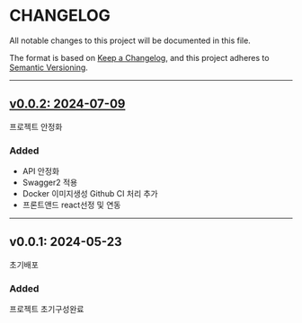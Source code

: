 # CHANGELOG

All notable changes to this project will be documented in this file.

The format is based on [Keep a Changelog](https://keepachangelog.com/en/1.0.0/),
and this project adheres to [Semantic Versioning](https://semver.org/spec/v2.0.0.html).

---

## [v0.0.2: 2024-07-09][v0.0.2]

프로젝트 안정화

### Added

- API 안정화
- Swagger2 적용
- Docker 이미지생성 Github CI 처리 추가
- 프론트앤드 react선정 및 연동

---

## v0.0.1: 2024-05-23

초기배포

### Added

프로젝트 초기구성완료

[v0.0.2]: https://github.com/ITJEONGBO/okestro-demo/compare/itcloud-v0.0.1...itcloudv0.0.2